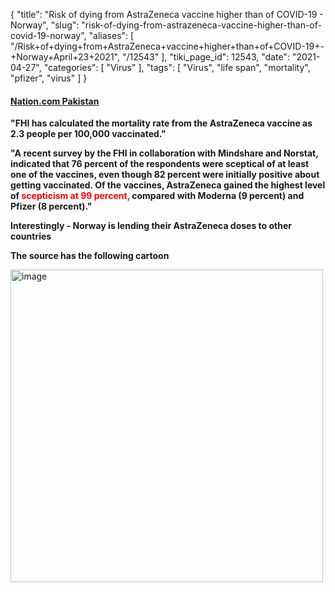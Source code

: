 {
    "title": "Risk of dying from AstraZeneca vaccine higher than of COVID-19 - Norway",
    "slug": "risk-of-dying-from-astrazeneca-vaccine-higher-than-of-covid-19-norway",
    "aliases": [
        "/Risk+of+dying+from+AstraZeneca+vaccine+higher+than+of+COVID-19+-+Norway+April+23+2021",
        "/12543"
    ],
    "tiki_page_id": 12543,
    "date": "2021-04-27",
    "categories": [
        "Virus"
    ],
    "tags": [
        "Virus",
        "life span",
        "mortality",
        "pfizer",
        "virus"
    ]
}


#### [Nation.com Pakistan](https://nation.com.pk/23-Apr-2021/risk-of-dying-from-astrazeneca-higher-than-of-covid-19-norway)

 **"FHI has calculated the mortality rate from the AstraZeneca vaccine as 2.3 people per 100,000 vaccinated."** 

 **"A recent survey by the FHI in collaboration with Mindshare and Norstat, indicated that 76 percent of the respondents were sceptical of at least one of the vaccines, even though 82 percent were initially positive about getting vaccinated. Of the vaccines, AstraZeneca gained the highest level of <span style="color:#F00;">scepticism at 99 percent,</span> compared with Moderna (9 percent) and Pfizer (8 percent)."** 

 **Interestingly - Norway is lending their AstraZeneca doses to other countries** 

 **The source has the following cartoon** 

<img src="https://d1bk1kqxc0sym.cloudfront.net/attachments/jpeg/patient-cartoon.jpg" alt="image" width="500">